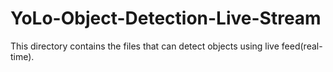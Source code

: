 # YoLo-Object-Detection-Live-Stream
This directory contains the files that can detect objects using live feed(real-time). 
